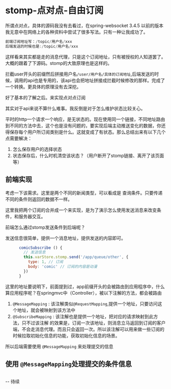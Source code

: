 # stomp-点对点-自由订阅

所谓点对点，具体的源码我没有去看过，在spring-websocket 3.4.5 以前的版本我无意中在网络上的各种资料中尝试了很多写法。只有一种让我成功了。

```java
前端订阅地址写：/topic/用户名/xxx
后端发送的时候也是:/topic/用户名/xxx
```
这样看来其实都是走的消息代理，只是这个订阅地址，只有被授权的人知道罢了。 大概的跟着了下源码。stomp的大致原理也是这样的。 

拦截user开头的前缀然后拼接用户名`/user/用户名/具体的订阅地址`,后端发送的时候，调用的api也是专用的，该api也会把地址拼接成拦截时候修改的那样。完成了一个转换。更具体的原理没有去深挖。


好了基本的了解之后。来实现点对点订阅

其实对于api来说不算什么难事。我反倒是对于怎么维护状态比较关心。

平时的http一个请求一个响应，是无状态的。现在使用同一个链接，不同地址路由到不同的方法中去，这个也是没有问题的，要实现后端主动推送变化的数据，你还得保存每个用户所订阅类别是什么。这就变成了有状态。那么总结出来有以下几个点需要解决：

1. 怎么保存用户的选择状态
2. 状态保存后，什么时机清空该状态？（用户断开了stomp链接、离开了该页面等）

## 前端实现

考虑一下该需求。这里是两个不同的新闻类型，可以看成是 查询条件。只要传递不同的条件则返回的数据不一样。

这里我把两个订阅的合并成一个来实现，是为了演示怎么使用发送消息来改变条件，和服务器交互。

前端怎么通过stomp发送条件到后端呢？

发送信息很简单，提供一个消息地址，提供发送的内容即可。
```javascript
      comicSubscribe () {
        // 发送信息
        this.varStore.stomp.send('/app/queue/other', {
          type: 1, // 订阅
          body: 'comic' // 订阅的内容是动漫
        })
      }
```

这里的地址要说明下，前面提到过，app前缀开头的会被路由到应用程序中，什么算应用程序呢？在springmvc中（Controller），被以下注解的方法，都会被路由

1. `@MessageMapping` : 该注解类似`@RequestMapping`,提供一个地址，只要访问这个地址，就会被映射到该方法中
2. `@SubscribeMapping` : 该注解也是提供一个地址，把对应的请求映射到此方法，只不过该注解 的效果是，订阅一次该地址，则消息立马返回到订阅的客户端，不会走消息代理。而且只会返回一次。所以该注解可以用来做一些订阅的时候拉取初始化信息的功能，获取初始化信息的场景。


所以后端需要使用 `@MessageMapping` 来处理提交的信息

## 使用 `@MessageMapping`处理提交的条件信息

```java
```


-- 待续
